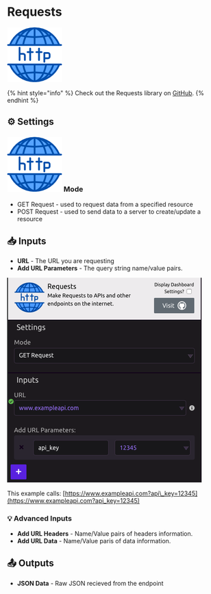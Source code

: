 # Requests

![Make requests to APIs and other endpoints on the internet.](../../.gitbook/assets/http_requests.png)

{% hint style="info" %}
Check out the Requests library on [GitHub](https://github.com/requests/requests).
{% endhint %}

## ⚙ Settings

### ![](../../.gitbook/assets/http_requests.png) Mode

* GET Request - used to request data from a specified resource
* POST Request - used to send data to a server to create/update a resource

## 📥 Inputs

* **URL** - The URL you are requesting
* **Add URL Parameters** - The query string name/value pairs.

![](../../.gitbook/assets/screenshot-2019-07-17-11.02.15.png)

This example calls: [https://www.exampleapi.com?api\_key=12345](https://www.exampleapi.com?api_key=12345)

### 💡 Advanced Inputs

* **Add URL Headers** - Name/Value pairs of headers information.
* **Add URL Data** - Name/Value paris of data information.

## 📤 Outputs

* **JSON Data** - Raw JSON recieved from the endpoint


